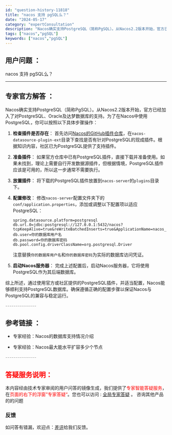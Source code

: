 ```yaml
---
id: "question-history-11818"
title: "nacos 支持 pgSQL么？"
date: "2024-05-17"
category: "expertConsultation"
description: "Nacos确实支持PostgreSQL（简称PgSQL）。从Nacos2.2版本开始，官方已经加入了对PostgreSQL、Oracle及达梦数据库的支持。为了在Nacos中使用PostgreSQL，你可以按照以下具体步骤操作：1. **检查插件是否存在**：   首先访问[Nacos的GitHub"
tags: ["nacos","pgSQL"]
keywords: ["nacos","pgSQL"]
---
```


## 用户问题 ： 
 nacos 支持 pgSQL么？  

---------------
## 专家官方解答 ：

Nacos确实支持PostgreSQL（简称PgSQL）。从Nacos2.2版本开始，官方已经加入了对PostgreSQL、Oracle及达梦数据库的支持。为了在Nacos中使用PostgreSQL，你可以按照以下具体步骤操作：

1. **检查插件是否存在**：
   首先访问[Nacos的GitHub插件仓库](https://github.com/nacos-group/nacos-plugin)，在`nacos-datasource-plugin-ext`目录下查找是否有针对PostgreSQL的现成插件。根据知识内容，社区已为PostgreSQL提供了支持插件。

2. **准备插件**：
   如果官方仓库中已有PostgreSQL插件，直接下载并准备使用。如果未找到，理论上需要自行开发数据源插件，但根据情境，PostgreSQL插件应该是可用的，所以这一步通常不需要执行。

3. **放置插件**：
   将下载的PostgreSQL插件放置到`nacos-server`的`plugins`目录下。

4. **配置修改**：
   修改`nacos-server`配置文件夹下的`conf/application.properties`，添加或调整以下配置项以适应PostgreSQL：
   ```
   spring.datasource.platform=postgresql
   db.url.0=jdbc:postgresql://127.0.0.1:5432/nacos?tcpKeepAlive=true&reWriteBatchedInserts=true&ApplicationName=nacos_java
   db.user=你的数据库用户名
   db.password=你的数据库密码
   db.pool.config.driverClassName=org.postgresql.Driver
   ```
   注意替换`你的数据库用户名`和`你的数据库密码`为实际的数据库访问凭证。

5. **启动Nacos服务器**：
   完成上述配置后，启动Nacos服务器，它将使用PostgreSQL作为其后端数据库。

综上所述，通过使用官方或社区提供的PostgreSQL插件，并适当配置，Nacos能够顺利支持PostgreSQL数据库。确保遵循正确的配置步骤以保证Nacos与PostgreSQL的兼容与稳定运行。


<font color="#949494">---------------</font> 


## 参考链接 ：

* 专家经验：Nacos的数据库支持情况介绍 
 
 * 专家经验：Nacos最大能水平扩容多少个节点 


 <font color="#949494">---------------</font> 
 


## <font color="#FF0000">答疑服务说明：</font> 

本内容经由技术专家审阅的用户问答的镜像生成，我们提供了<font color="#FF0000">专家智能答疑服务</font>，在<font color="#FF0000">页面的右下的浮窗”专家答疑“</font>。您也可以访问 : [全局专家答疑](https://answer.opensource.alibaba.com/docs/intro) 。 咨询其他产品的的问题

### 反馈
如问答有错漏，欢迎点：[差评](https://ai.nacos.io/user/feedbackByEnhancerGradePOJOID?enhancerGradePOJOId=13807)给我们反馈。
